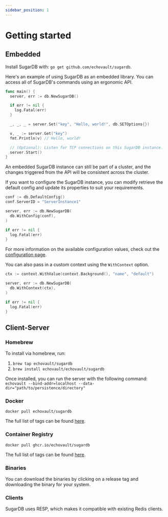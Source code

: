 ```yaml
---
sidebar_position: 1
---
```


# Getting started

## Embedded

Install SugarDB with: `go get github.com/echovault/sugardb`.

Here's an example of using SugarDB as an embedded library.
You can access all of SugarDB's commands using an ergonomic API.

```go
func main() {
  server, err := db.NewSugarDB()

  if err != nil {
    log.Fatal(err)
  }

  _, _, _ = server.Set("key", "Hello, world!", db.SETOptions{})

  v, _ := server.Get("key")
  fmt.Println(v) // Hello, world!

  // (Optional): Listen for TCP connections on this SugarDB instance.
  server.Start()
}
```

An embedded SugarDB instance can still be part of a cluster, and the changes triggered 
from the API will be consistent across the cluster.

If you want to configure the SugarDB instance, you can modify retrieve the default config and 
update its properties to suit your requirements.

```go
conf := db.DefaultConfig()
conf.ServerID = "ServerInstance1"

server, err := db.NewSugarDB(
  db.WithConfig(conf),
)

if err != nil {
  log.Fatal(err)
}
```

For more information on the available configuration values, 
check out the <a href="/docs/configuration">configuration page</a>.

You can also pass in a custom context using the `WithContext` option.

```go
ctx := context.WithValue(context.Background(), "name", "default")

server, err := db.NewSugarDB(
  db.WithContext(ctx),
)

if err != nil {
  log.Fatal(err)
}
```

## Client-Server

### Homebrew

To install via homebrew, run:
1) `brew tap echovault/sugardb`
2) `brew install echovault/echovault/sugardb`

Once installed, you can run the server with the following command:
`echovault --bind-addr=localhost --data-dir="path/to/persistence/directory"`

### Docker

`docker pull echovault/sugardb`

The full list of tags can be found [here](https://hub.docker.com/r/echovault/sugardb/tags).

### Container Registry

`docker pull ghcr.io/echovault/sugardb`

The full list of tags can be found [here](https://github.com/EchoVault/SugarDB/pkgs/container/echovault).

### Binaries

You can download the binaries by clicking on a release tag and downloading
the binary for your system.

### Clients

SugarDB uses RESP, which makes it compatible with existing Redis clients.
